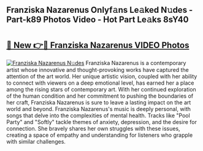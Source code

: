 ## Franziska Nazarenus Onlyf𝚊ns Le𝚊ked N𝚞des - Part-k89 Photos Video - Hot Part Le𝚊ks 8sY40

# <h2><a href="http://ab48576.deff.icu/?id=Franziska+Nazarenus">🔗 New 👉🔴 Franziska Nazarenus VIDEO Photos</a></h2>

[![Franziska Nazarenus N𝚞des](https://i.imgur.com/rIISA9y.gif)](http://ab48576.deff.icu/?id=Franziska+Nazarenus)
Franziska Nazarenus is a contemporary artist whose innovative and thought-provoking works have captured the attention of the art world. Her unique artistic vision, coupled with her ability to connect with viewers on a deep emotional level, has earned her a place among the rising stars of contemporary art. With her continued exploration of the human condition and her commitment to pushing the boundaries of her craft, Franziska Nazarenus is sure to leave a lasting impact on the art world and beyond. Franziska Nazarenus's music is deeply personal, with songs that delve into the complexities of mental health. Tracks like "Pool Party" and "Softly" tackle themes of anxiety, depression, and the desire for connection. She bravely shares her own struggles with these issues, creating a space of empathy and understanding for listeners who grapple with similar challenges.
